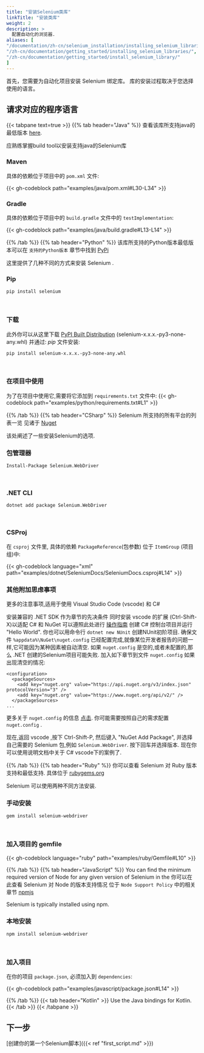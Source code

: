 ```yaml
---
title: "安装Selenium类库"
linkTitle: "安装类库"
weight: 2
description: >
  配置自动化的浏览器.
aliases: [
"/documentation/zh-cn/selenium_installation/installing_selenium_libraries/",
"/zh-cn/documentation/getting_started/installing_selenium_libraries/",
"/zh-cn/documentation/getting_started/install_selenium_library/"
]
---
```


首先，您需要为自动化项目安装 Selenium 绑定库。
库的安装过程取决于您选择使用的语言。

## 请求对应的程序语言

{{< tabpane text=true >}}
  {{% tab header="Java" %}}
查看该库所支持java的最低版本 [here](https://github.com/SeleniumHQ/selenium/blob/trunk/.bazelrc#L13).

应熟练掌握build tool以安装支持java的Selenium库

### Maven
具体的依赖位于项目中的 `pom.xml` 文件:

{{< gh-codeblock path="examples/java/pom.xml#L30-L34" >}}

### Gradle
具体的依赖位于项目中的 `build.gradle` 文件中的 `testImplementation`:

{{< gh-codeblock path="examples/java/build.gradle#L13-L14" >}}

  {{% /tab %}}
  {{% tab header="Python" %}}
该库所支持的Python版本最低版本可以在
 `支持的Python版本` 章节中找到 [PyPi](https://pypi.org/project/selenium/)

这里提供了几种不同的方式来安装 Selenium .

### Pip

```shell
pip install selenium
```
<br>

### 下载

此外你可以从这里下载 [PyPI Built Distribution](https://pypi.org/project/selenium/#files)
(selenium-x.x.x.-py3-none-any.whl) 并通过: _pip_ 文件安装:

```shell
pip install selenium-x.x.x.-py3-none-any.whl
```
<br>

### 在项目中使用

为了在项目中使用它,需要将它添加到 `requirements.txt` 文件中:
{{< gh-codeblock path="examples/python/requirements.txt#L1" >}}

  {{% /tab %}}
  {{% tab header="CSharp" %}}
Selenium 所支持的所有平台的列表一览
见诸于 [Nuget](https://www.nuget.org/packages/Selenium.WebDriver)

该处阐述了一些安装Selenium的选项.

### 包管理器

```shell
Install-Package Selenium.WebDriver
```
<br>

### .NET CLI

```shell
dotnet add package Selenium.WebDriver
```
<br>

### CSProj

在 `csproj` 文件里, 具体的依赖 `PackageReference`(包参数) 位于 `ItemGroup` (项目组)中:

{{< gh-codeblock language="xml" path="examples/dotnet/SeleniumDocs/SeleniumDocs.csproj#L14" >}}

### 其他附加思虑事项

更多的注意事项,适用于使用 Visual Studio Code (vscode) 和 C# 

安装兼容的 .NET SDK 作为章节的先决条件
同时安装 vscode 的扩展 (Ctrl-Shift-X)以适配 C# 和 NuGet 
可以遵照此处进行 [操作指南](https://docs.microsoft.com/en-us/dotnet/core/tutorials/with-visual-studio-code?pivots=dotnet-5-0)
创建 C# 控制台项目并运行 "Hello World".
你也可以用命令行 `dotnet new NUnit` 创建NUnit初阶项目.
确保文件 `%appdata%\NuGet\nuget.config` 已经配置完成,就像某位开发者报告的问题一样,它可能因为某种因素被自动清空.
如果 `nuget.config` 是空的,或者未配置的,那么 .NET 创建的Selenium项目可能失败.
加入如下章节到文件 `nuget.config` 如果出现清空的情况:
```
<configuration>
  <packageSources>
    <add key="nuget.org" value="https://api.nuget.org/v3/index.json" protocolVersion="3" />
    <add key="nuget.org" value="https://www.nuget.org/api/v2/" />   
  </packageSources>
...
```
更多关于 `nuget.config` 的信息 [点击](https://docs.microsoft.com/en-us/nuget/reference/nuget-config-file).
你可能需要按照自己的需求配置 `nuget.config` .

现在,返回 vscode ,按下 Ctrl-Shift-P, 然后键入 "NuGet Add Package", 并选择自己需要的 Selenium 包,例如 `Selenium.WebDriver`.
按下回车并选择版本.
现在你可以使用说明文档中关于 C# vscode下的案例了.

  {{% /tab %}}
  {{% tab header="Ruby" %}}
你可以查看 Selenium 对 Ruby 版本支持和最低支持.
具体位于 [rubygems.org](https://rubygems.org/gems/selenium-webdriver/)

Selenium 可以使用两种不同方法安装.

### 手动安装

```shell
gem install selenium-webdriver
```
<br>

### 加入项目的 gemfile

{{< gh-codeblock language="ruby" path="examples/ruby/Gemfile#L10" >}}

  {{% /tab %}}
  {{% tab header="JavaScript" %}}
You can find the minimum required version of Node for any given version of Selenium in the
你可以在此查看 Selenium 对 Node 的版本支持情况
位于 `Node Support Policy` 中的相关章节 [npmjs](https://www.npmjs.com/package/selenium-webdriver)

Selenium is typically installed using npm.

### 本地安装

```shell
npm install selenium-webdriver
```
<br>

### 加入项目

在你的项目 `package.json`, 必须加入到 `dependencies`:

{{< gh-codeblock path="examples/javascript/package.json#L14" >}}

  {{% /tab %}}
  {{< tab header="Kotlin" >}}
    Use the Java bindings for Kotlin.
  {{< /tab >}}
{{< /tabpane >}}

## 下一步
[创建你的第一个Selenium脚本]({{< ref "first_script.md" >}})
